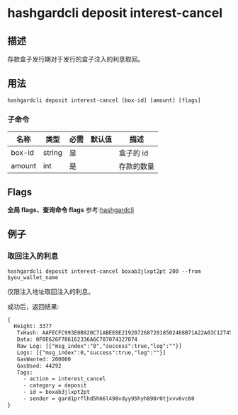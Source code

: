 # hashgardcli deposit interest-cancel

## 描述

存款盒子发行期对于发行的盒子注入的利息取回。



## 用法

```shell
hashgardcli deposit interest-cancel [box-id] [amount] [flags]
```



### 子命令

| 名称   | 类型   | 必需 | 默认值 | 描述         |
| ------ | ------ | -------- | ------ | ------------ |
| box-id | string | 是       |        | 盒子的 id |
| amount | int    | 是       |        | 存款的数量   |



## Flags

**全局 flags、查询命令 flags** 参考:[hashgardcli](../README.md)

## 例子
### 取回注入的利息

```shell
hashgardcli deposit interest-cancel boxab3jlxpt2pt 200 --from $you_wallet_name
```

仅限注入地址取回注入的利息。



成功后，返回结果:
```txt
{
  Height: 3377
   TxHash: AAFECFC993E0B920C71ABEE8E21920726872018502468B71A22A03C12745412E
   Data: 0F0E626F786162336A6C787074327074
   Raw Log: [{"msg_index":"0","success":true,"log":""}]
   Logs: [{"msg_index":0,"success":true,"log":""}]
   GasWanted: 200000
   GasUsed: 44292
   Tags:
     - action = interest_cancel
     - category = deposit
     - id = boxab3jlxpt2pt
     - sender = gard1prflhd5h66l498vdyy95hyh898r0tjxvv6vc60
}
```
